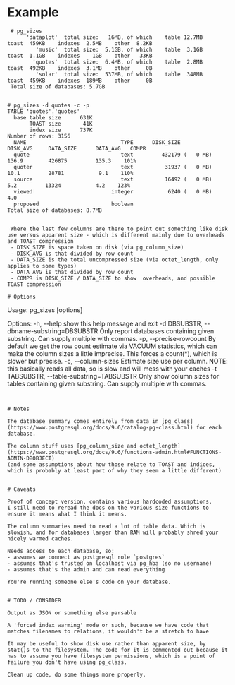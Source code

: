 # Example

     # pg_sizes
          'dataplot'  total size:   16MB, of which    table 12.7MB    toast  459KB    indexes  2.5MB    other  8.2KB
             'music'  total size:  5.1GB, of which    table  3.1GB    toast  1.1GB    indexes    1GB    other   33KB
            'quotes'  total size:  6.4MB, of which    table  2.8MB    toast  492KB    indexes  3.1MB    other     0B
             'solar'  total size:  537MB, of which    table  348MB    toast  459KB    indexes  189MB    other     0B
     Total size of databases: 5.7GB


    # pg_sizes -d quotes -c -p
    TABLE 'quotes'.'quotes'
      base table size      631K
           TOAST size       41K
           index size      737K
    Number of rows: 3156
      NAME                              TYPE      DISK_SIZE                DISK_AVG     DATA_SIZE      DATA_AVG   COMPR
      quote                             text         432179 (   0 MB)         136.9        426875         135.3    101%
      quoter                            text          31937 (   0 MB)          10.1         28781           9.1    110%
      source                            text          16492 (   0 MB)           5.2         13324           4.2    123%
      viewed                         integer           6240 (   0 MB)           4.0
      proposed                       boolean
    Total size of databases: 8.7MB
```

 Where the last few columns are there to point out something like disk use versus apparent size - which is different mainly due to overheads and TOAST compression
 - DISK_SIZE is space taken on disk (via pg_column_size)
 - DISK_AVG is that divided by row count
 - DATA_SIZE is the total uncompressed size (via octet_length, only applies to some types)
 - DATA_AVG is that divided by row count
 - COMPR is DISK_SIZE / DATA_SIZE to show  overheads, and possible TOAST compression
 
# Options

```
Usage: pg_sizes [options]

Options:
  -h, --help            show this help message and exit
  -d DBSUBSTR, --dbname-substring=DBSUBSTR
                        Only report databases containing given substring. Can
                        supply multiple with commas.
  -p, --precise-rowcount
                        By default we get the row count estimate via VACUUM
                        statistics, which can make the column sizes a little
                        imprecise. This forces a count(*), which is slower but
                        precise.
  -c, --column-sizes    Estimate size use per column. NOTE: this basically
                        reads all data, so is slow and will mess with your
                        caches
  -t TABSUBSTR, --table-substring=TABSUBSTR
                        Only show column sizes for tables containing given
                        substring. Can supply multiple with commas.
```


# Notes

The database summary comes entirely from data in [pg_class](https://www.postgresql.org/docs/9.6/catalog-pg-class.html) for each database. 

The column stuff uses [pg_column_size and octet_length](https://www.postgresql.org/docs/9.6/functions-admin.html#FUNCTIONS-ADMIN-DBOBJECT)
(and some assumptions about how those relate to TOAST and indices, which is probably at least part of why they seem a little different)


# Caveats

Proof of concept version, contains various hardcoded assumptions.
I still need to reread the docs on the various size functions to ensure it means what I think it means.

The column summaries need to read a lot of table data. Which is slowish, and for databases larger than RAM will probably shred your nicely warmed caches.

Needs access to each database, so:
- assumes we connect as postgresql role `postgres`
- assumes that's trusted on localhost via pg_hba (so no username)
- assumes that's the admin and can read everything

You're running someone else's code on your database.


# TODO / CONSIDER

Output as JSON or something else parsable

A 'forced index warming' mode or such, because we have code that matches filenames to relations, it wouldn't be a stretch to have 

It may be useful to show disk use rather than apparent size, by stat()s to the filesystem. The code for it is commented out because it has to assume you have filesystem permissions, which is a point of failure you don't have using pg_class.

Clean up code, do some things more properly.
